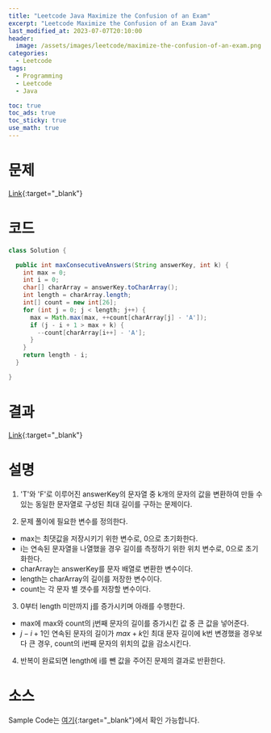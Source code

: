 ```yaml
---
title: "Leetcode Java Maximize the Confusion of an Exam"
excerpt: "Leetcode Maximize the Confusion of an Exam Java"
last_modified_at: 2023-07-07T20:10:00
header:
  image: /assets/images/leetcode/maximize-the-confusion-of-an-exam.png
categories:
  - Leetcode
tags:
  - Programming
  - Leetcode
  - Java

toc: true
toc_ads: true
toc_sticky: true
use_math: true
---
```

# 문제
[Link](https://leetcode.com/problems/maximize-the-confusion-of-an-exam){:target="_blank"}

# 코드
```java
class Solution {

  public int maxConsecutiveAnswers(String answerKey, int k) {
    int max = 0;
    int i = 0;
    char[] charArray = answerKey.toCharArray();
    int length = charArray.length;
    int[] count = new int[26];
    for (int j = 0; j < length; j++) {
      max = Math.max(max, ++count[charArray[j] - 'A']);
      if (j - i + 1 > max + k) {
        --count[charArray[i++] - 'A'];
      }
    }
    return length - i;
  }

}
```

# 결과
[Link](https://leetcode.com/problems/maximize-the-confusion-of-an-exam/submissions/988513311/){:target="_blank"}

# 설명
1. 'T'와 'F'로 이루어진 answerKey의 문자열 중 k개의 문자의 값을 변환하여 만들 수 있는 동일한 문자열로 구성된 최대 길이를 구하는 문제이다.

2. 문제 풀이에 필요한 변수를 정의한다.
- max는 최댓값을 저장시키기 위한 변수로, 0으로 초기화한다.
- i는 연속된 문자열을 나열했을 경우 길이를 측정하기 위한 위치 변수로, 0으로 초기화한다.
- charArray는 answerKey를 문자 배열로 변환한 변수이다.
- length는 charArray의 길이를 저장한 변수이다.
- count는 각 문자 별 갯수를 저장할 변수이다.

3. 0부터 length 미만까지 j를 증가시키며 아래를 수행한다.
- max에 max와 count의 j번째 문자의 길이를 증가시킨 값 중 큰 값을 넣어준다.
- $j - i + 1$인 연속된 문자의 길이가 $max + k$인 최대 문자 길이에 k번 변경했을 경우보다 큰 경우, count의 i번째 문자의 위치의 값을 감소시킨다.

4. 반복이 완료되면 length에 i를 뺀 값을 주어진 문제의 결과로 반환한다.

# 소스
Sample Code는 [여기](https://github.com/GracefulSoul/leetcode/blob/master/src/main/java/gracefulsoul/problems/MaximizeTheConfusionOfAnExam.java){:target="_blank"}에서 확인 가능합니다.